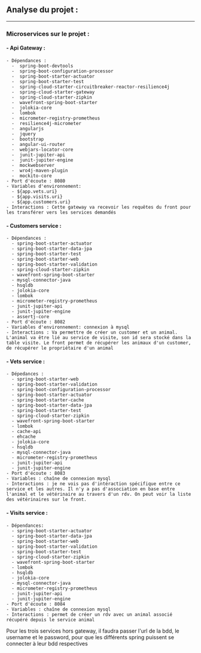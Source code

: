## Analyse du projet : 
---
### Microservices sur le projet : 

#### - Api Gateway : 
    - Dépendances : 
      -  spring-boot-devtools
      -  spring-boot-configuration-processor
      -  spring-boot-starter-actuator
      -  spring-boot-starter-test
      -  spring-cloud-starter-circuitbreaker-reactor-resilience4j
      -  spring-cloud-starter-gateway
      -  spring-cloud-starter-zipkin
      -  wavefront-spring-boot-starter
      -  jolokia-core
      -  lombok
      -  micrometer-registry-prometheus
      -  resilience4j-micrometer
      -  angularjs
      -  jquery
      -  bootstrap
      -  angular-ui-router
      -  webjars-locator-core
      -  junit-jupiter-api
      -  junit-jupiter-engine
      -  mockwebserver
      -  wro4j-maven-plugin
      -  mockito-core
    - Port d'écoute : 8080
    - Variables d'environnement: 
      - ${app.vets.uri}
      - ${app.visits.uri}
      - ${app.customers.uri}
    - Interactions : Cette gateway va recevoir les requêtes du front pour les transférer vers les services demandés 

#### - Customers service : 
    - Dépendances :
      - spring-boot-starter-actuator
      - spring-boot-starter-data-jpa
      - spring-boot-starter-test
      - spring-boot-starter-web
      - spring-boot-starter-validation
      - spring-cloud-starter-zipkin
      - wavefront-spring-boot-starter
      - mysql-connector-java
      - hsqldb
      - jolokia-core
      - lombok
      - micrometer-registry-prometheus
      - junit-jupiter-api
      - junit-jupiter-engine
      - assertj-core
    - Port d'écoute : 8082
    - Variables d'environnement: connexion à mysql
    - Interactions : Va permettre de créer un customer et un animal. L'animal va être lié au service de visite, son id sera stocké dans la table visite. Le front permet de récupérer les animaux d'un customer, de récupérer le propriétaire d'un animal
#### - Vets service : 
    - Dépedances : 
      - spring-boot-starter-web
      - spring-boot-starter-validation
      - spring-boot-configuration-processor
      - spring-boot-starter-actuator
      - spring-boot-starter-cache
      - spring-boot-starter-data-jpa
      - spring-boot-starter-test
      - spring-cloud-starter-zipkin
      - wavefront-spring-boot-starter
      - lombok
      - cache-api
      - ehcache
      - jolokia-core
      - hsqldb
      - mysql-connector-java
      - micrometer-registry-prometheus
      - junit-jupiter-api
      - junit-jupiter-engine
    - Port d'écoute : 8083
    - Variables : chaîne de connexion mysql
    - Interactions : je ne vois pas d'intéraction spécifique entre ce service et les autres. Il n'y a pas d'association en base entre l'animal et le vétérinaire au travers d'un rdv. On peut voir la liste des vétérinaires sur le front. 

#### - Visits service : 
    - Dépendances:
      - spring-boot-starter-actuator
      - spring-boot-starter-data-jpa
      - spring-boot-starter-web
      - spring-boot-starter-validation
      - spring-boot-starter-test
      - spring-cloud-starter-zipkin
      - wavefront-spring-boot-starter
      - lombok
      - hsqldb
      - jolokia-core
      - mysql-connector-java
      - micrometer-registry-prometheus
      - junit-jupiter-api
      - junit-jupiter-engine
    - Port d'écoute : 8084
    - Variables : chaîne de connexion mysql
    - Interactions : permet de créer un rdv avec un animal associé récupéré depuis le service animal

Pour les trois services hors gateway, il faudra passer l'url de la bdd, le username et le password, pour que les différents spring puissent se connecter à leur bdd respectives 